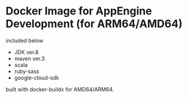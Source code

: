 # Docker Image for AppEngine Development (for ARM64/AMD64)
included below

- JDK ver.8
- maven ver.3
- scala
- ruby-sass
- google-cloud-sdk

built with docker-buildx for AMD64/ARM64.
